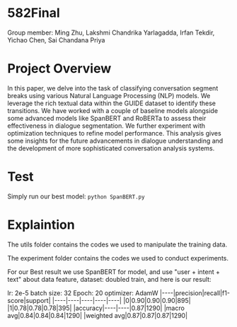 # 582Final
Group member: Ming Zhu, Lakshmi Chandrika Yarlagadda, Irfan Tekdir, Yichao Chen, Sai Chandana Priya

# Project Overview
In this paper, we delve into the task of classifying conversation segment breaks using various Natural Language Processing (NLP) models. We leverage the rich textual data within the GUIDE dataset to identify these transitions. We have worked with a couple of baseline models alongside some advanced models like SpanBERT and RoBERTa to assess their effectiveness in dialogue segmentation. We further experiment with optimization techniques to refine model performance. This analysis gives some insights for the future advancements in dialogue understanding and the development of more sophisticated conversation analysis systems.

# Test
Simply run our best model: ```python SpanBERT.py```

# Explaintion 
The utils folder contains the codes we used to manipulate the training data.

The experiment folder contains the codes we used to conduct experiments.

For our Best result we use SpanBERT for model, and use "user + intent + text" about data feature, dataset: doubled train, and here is our result:

lr: 2e-5 batch size: 32 Epoch: 20 optimizer: AdamW
|----|precision|recall|f1-score|support|
|----|----|----|----|----|
|0|0.90|0.90|0.90|895|
|1|0.78|0.78|0.78|395|
|accuracy|----|----|0.87|1290|
|macro avg|0.84|0.84|0.84|1290|
|weighted avg|0.87|0.87|0.87|1290|